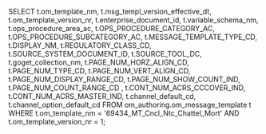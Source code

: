 SELECT
    t.om_template_nm,
    t.msg_templ_version_effective_dt,
    t.om_template_version_nr,
    t.enterprise_document_id,
    t.variable_schema_nm,
    t.ops_procedure_area_ac,
    t.OPS_PROCEDURE_CATEGORY_AC,
    t.OPS_PROCEDURE_SUBCATEGORY_AC,
    t.MESSAGE_TEMPLATE_TYPE_CD,
    t.DISPLAY_NM,
    t.REGULATORY_CLASS_CD,
    t.SOURCE_SYSTEM_DOCUMENT_ID,
    t.SOURCE_TOOL_DC,
    t.goget_collection_nm,
    t.PAGE_NUM_HORZ_ALIGN_CD,
    t.PAGE_NUM_TYPE_CD,
    t.PAGE_NUM_VERT_ALIGN_CD,
    t.PAGE_NUM_DISPLAY_RANGE_CD,
    t.PAGE_NUM_SHOW_COUNT_IND,
    t.PAGE_NUM_COUNT_RANGE_CD ,
    t.CONT_NUM_ACRS_CCCOVER_IND,
    t.CONT_NUM_ACRS_MASTER_IND,
    t.channel_default_cd,
    t.channel_option_default_cd
FROM
    om_authoring.om_message_template t
WHERE 
   t.om_template_nm = '69434_MT_Cncl_Ntc_Chattel_Mort'
    AND t.om_template_version_nr = 1;
